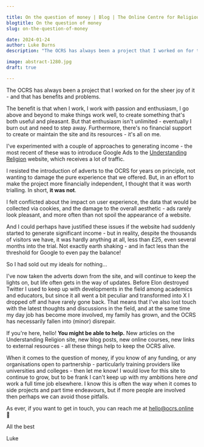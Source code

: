 ```yaml
---

title: On the question of money | Blog | The Online Centre for Religious Studies
blogtitle: On the question of money
slug: on-the-question-of-money

date: 2024-01-24
author: Luke Burns
description: "The OCRS has always been a project that I worked on for the sheer joy of it - and that has benefits and problems."

image: abstract-1280.jpg
draft: true

---
```


The OCRS has always been a project that I worked on for the sheer joy of it - and that has benefits and problems.

The benefit is that when I work, I work with passion and enthusiasm, I go above and beyond to make things work well, to create something that's both useful and pleasant. But that enthusiasm isn't unlimited - eventually I burn out and need to step away. Furthermore, there's no financial support to create or maintain the site and its resources - it's all on me.

I've experimented with a couple of approaches to generating income - the most recent of these was to introduce Google Ads to the [Understanding Religion](https://www.understandingreligion.org.uk/) website, which receives a lot of traffic.

I resisted the introduction of adverts to the OCRS for years on principle, not wanting to damage the pure experience that we offered. But, in an effort to make the project more financially independent, I thought that it was worth trialling. In short, **it was not**.

I felt conflicted about the impact on user experience, the data that would be collected via cookies, and the damage to the overall aesthetic - ads rarely look pleasant, and more often than not spoil the appearance of a website.

And I could perhaps have justified these issues if the website had suddenly started to generate significant income - but in reality, despite the thousands of visitors we have, it was hardly anything at all, less than £25, even several months into the trial. Not exactly earth shaking - and in fact less than the threshold for Google to even pay the balance!

So I had sold out my ideals for nothing...

I've now taken the adverts down from the site, and will continue to keep the lights on, but life often gets in the way of updates. Before Elon destroyed Twitter I used to keep up with developments in the field among academics and educators, but since it all went a bit peculiar and transformed into X I dropped off and have rarely gone back. That means that I've also lost touch with the latest thoughts and discussions in the field, and at the same time my day job has become more involved, my family has grown, and the OCRS has necessarily fallen into (minor) disrepair.

If you're here, hello! **You might be able to help.** New articles on the Understanding Religion site, new blog posts, new online courses, new links to external resources - all these things help to keep the OCRS alive.

When it comes to the question of money, if you know of any funding, or any organisations open to partnership - particularly training providers like universities and colleges - then let me know! I would love for this site to continue to grow, but to be frank I can't keep up with my ambitions here *and* work a full time job elsewhere. I know this is often the way when it comes to side projects and part time endeavours, but if more people are involved then perhaps we can avoid those pitfalls.

As ever, if you want to get in touch, you can reach me at hello@ocrs.online 👋

All the best

Luke